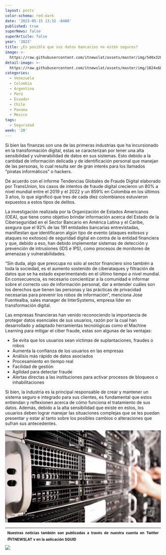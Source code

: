 ```yaml
---
layout: posts
color-schema: red-dark
date: '2023-05-15 13:32 -0400'
published: true
superNews: false
superArticle: false
year: '2023'
title: ¿Es posible que sus datos bancarios no estén seguros?
image: >-
  https://raw.githubusercontent.com/itnewslat/assets/master/img/540x320/Manejo-de-Datos-p.jpg
detail-image: >-
  https://raw.githubusercontent.com/itnewslat/assets/master/img/1024x680/Manejo-de-Datos-g.jpg
categories:
  - Venezuela
  - Colombia
  - Argentina
  - Perú
  - Ecuador
  - Chile
  - Panama
  - Mexico
tags:
  - Seguridad
week: '20'
---
```


Si bien las finanzas son una de las primeras industrias que ha incursionado en la transformación digital, estas se caracterizan por tener una alta sensibilidad y vulnerabilidad de datos en sus sistemas. Esto debido a la cantidad de información delicada y de identificación personal que manejan de las personas, lo cual resulta ser de gran interés para los llamados “piratas informáticos” o hackers. 

De acuerdo con el informe Tendencias Globales de Fraude Digital elaborado por TransUnion, los casos de intentos de fraude digital crecieron un 80% a nivel mundial entre el 2019 y el 2022 y un 859% en Colombia en los últimos 3 años, lo que significó que tres de cada diez colombianos estuvieron expuestos a estos tipos de delitos.

La investigación realizada por la Organización de Estados Americanos (OEA), que tiene como objetivo brindar información acerca del Estado de la Ciberseguridad en el Sector Bancario en América Latina y el Caribe, asegura que el 92% de las 191 entidades bancarias entrevistadas, manifiestan que identificaron algún tipo de evento (ataques exitosos y ataques no exitosos) de seguridad digital en contra de la entidad financiera y que, debido a eso, han debido implementar sistemas de detección y prevención de intrusiones (IDS e IPS), como procesos de monitoreo de amenazas y vulnerabilidades.

“Sin duda, algo que preocupa no solo al sector financiero sino también a toda la sociedad, es el aumento sostenido de ciberataques y filtración de datos que se ha estado experimentando en el último tiempo a nivel mundial. En consecuencia, es necesario concientizar a la comunidad e informar sobre el correcto uso de información personal, dar a entender cuáles son los derechos que tienen las personas y las prácticas de privacidad necesarias para prevenir los robos de información”, menciona Jose Fuentealba, sales manager de InterSystems, empresa líder en transformación digital.

Las empresas financieras han venido reconociendo la importancia de proteger datos esenciales de sus usuarios, razón por la cual han desarrollado y adaptado herramientas tecnológicas como el Machine Learning para mitigar el ciber fraude, estas son algunas de las ventajas:

- Se evita que los usuarios sean víctimas de suplantaciones, fraudes o robos
- Aumenta la confianza de los usuarios en las empresas
- Análisis más rápido de datos asociados
- Procesamiento en tiempo real
- Facilidad de gestión
- Agilidad para detectar fraude
- Alertas directas a las instituciones para activar procesos de bloqueos o inhabilitaciones

Si bien, la industria es la principal responsable de crear y mantener un sistema seguro e integrado para sus clientes, es fundamental que estos entiendan y reflexionen acerca de cómo funciona el tratamiento de sus datos. Además, debido a la alta sensibilidad que existe en estos, los usuarios deben lograr manejar las situaciones complejas que se les puedan presentar y estar al tanto sobre los posibles cambios o alteraciones que sufran sus antecedentes.

![](https://raw.githubusercontent.com/itnewslat/assets/master/img/540x320/Manejo-de-Datos-p.jpg)

<table style="height: 42px;" width="569">
<tbody>
<tr>
<td style="text-align: justify;"><sub><strong>Nuestras noticias también son publicadas a través de nuestra cuenta en Twitter <a href="https://twitter.com/itnewslat?lang=es">@ITNEWSLAT</a> y en la aplicación <a href="https://squidapp.co/en/">SQUID</a></strong></sub></td>
</tr>
</tbody>
</table>

<img src="https://tracker.metricool.com/c3po.jpg?hash=56f88a41e39ab42c063cc51676587a04"/>